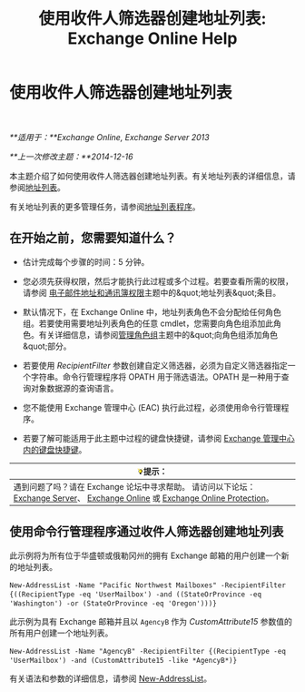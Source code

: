 ﻿---
title: '使用收件人筛选器创建地址列表: Exchange Online Help'
TOCTitle: 使用收件人筛选器创建地址列表
ms:assetid: 8eabea64-97c6-40af-b61c-9b6a125cbdf1
ms:mtpsurl: https://technet.microsoft.com/zh-cn/library/Bb123718(v=EXCHG.150)
ms:contentKeyID: 50491155
ms.date: 05/23/2018
mtps_version: v=EXCHG.150
ms.translationtype: MT
---

# 使用收件人筛选器创建地址列表

 

_**适用于：**Exchange Online, Exchange Server 2013_

_**上一次修改主题：**2014-12-16_

本主题介绍了如何使用收件人筛选器创建地址列表。有关地址列表的详细信息，请参阅[地址列表](address-lists-exchange-2013-help.md)。

有关地址列表的更多管理任务，请参阅[地址列表程序](address-list-procedures-exchange-2013-help.md)。

## 在开始之前，您需要知道什么？

  - 估计完成每个步骤的时间：5 分钟。

  - 您必须先获得权限，然后才能执行此过程或多个过程。若要查看所需的权限，请参阅 [电子邮件地址和通讯簿权限](email-address-and-address-book-permissions-exchange-2013-help.md)主题中的\&quot;地址列表\&quot;条目。

  - 默认情况下，在 Exchange Online 中，地址列表角色不会分配给任何角色组。若要使用需要地址列表角色的任意 cmdlet，您需要向角色组添加此角色。有关详细信息，请参阅[管理角色组](manage-role-groups-exchange-2013-help.md)主题中的\&quot;向角色组添加角色\&quot;部分。

  - 若要使用 *RecipientFilter* 参数创建自定义筛选器，必须为自定义筛选器指定一个字符串。命令行管理程序将 OPATH 用于筛选语法。OPATH 是一种用于查询对象数据源的查询语言。

  - 您不能使用 Exchange 管理中心 (EAC) 执行此过程，必须使用命令行管理程序。

  - 若要了解可能适用于此主题中过程的键盘快捷键，请参阅 [Exchange 管理中心内的键盘快捷键](keyboard-shortcuts-in-the-exchange-admin-center-exchange-online-protection-help.md)。

<table>
<thead>
<tr class="header">
<th><img src="images/Bb124558.tip(EXCHG.150).gif" title="提示" alt="提示" />提示：</th>
</tr>
</thead>
<tbody>
<tr class="odd">
<td>遇到问题了吗？请在 Exchange 论坛中寻求帮助。 请访问以下论坛：<a href="https://go.microsoft.com/fwlink/p/?linkid=60612">Exchange Server</a>、 <a href="https://go.microsoft.com/fwlink/p/?linkid=267542">Exchange Online</a> 或 <a href="https://go.microsoft.com/fwlink/p/?linkid=285351">Exchange Online Protection</a>。</td>
</tr>
</tbody>
</table>


## 使用命令行管理程序通过收件人筛选器创建地址列表

此示例将为所有位于华盛顿或俄勒冈州的拥有 Exchange 邮箱的用户创建一个新的地址列表。

    New-AddressList -Name "Pacific Northwest Mailboxes" -RecipientFilter {((RecipientType -eq 'UserMailbox') -and ((StateOrProvince -eq 'Washington') -or (StateOrProvince -eq 'Oregon')))}

此示例为具有 Exchange 邮箱并且以 `AgencyB` 作为 *CustomAttribute15* 参数值的所有用户创建一个地址列表。

    New-AddressList -Name "AgencyB" -RecipientFilter {(RecipientType -eq 'UserMailbox') -and (CustomAttribute15 -like *AgencyB*)}

有关语法和参数的详细信息，请参阅 [New-AddressList](https://technet.microsoft.com/zh-cn/library/aa996912\(v=exchg.150\))。

